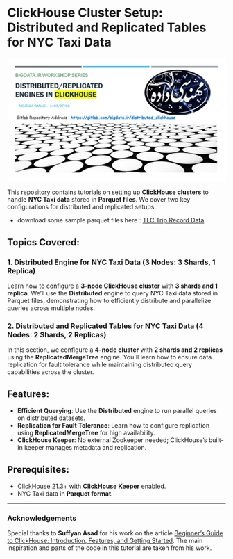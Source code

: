 # ClickHouse Cluster Setup: Distributed and Replicated Tables for NYC Taxi Data

![Workshop Poster](poster.png)

This repository contains tutorials on setting up **ClickHouse clusters** to handle **NYC Taxi data** stored in **Parquet files**. We cover two key configurations for distributed and replicated setups.

- download some sample parquet files here : [TLC Trip Record Data](https://www.nyc.gov/site/tlc/about/tlc-trip-record-data.page)

## Topics Covered:

### 1. Distributed Engine for NYC Taxi Data (3 Nodes: 3 Shards, 1 Replica)

Learn how to configure a **3-node ClickHouse cluster** with **3 shards and 1 replica**. We’ll use the **Distributed** engine to query NYC Taxi data stored in Parquet files, demonstrating how to efficiently distribute and parallelize queries across multiple nodes.

### 2. Distributed and Replicated Tables for NYC Taxi Data (4 Nodes: 2 Shards, 2 Replicas)

In this section, we configure a **4-node cluster** with **2 shards and 2 replicas** using the **ReplicatedMergeTree** engine. You'll learn how to ensure data replication for fault tolerance while maintaining distributed query capabilities across the cluster.

## Features:

- **Efficient Querying**: Use the **Distributed** engine to run parallel queries on distributed datasets.
- **Replication for Fault Tolerance**: Learn how to configure replication using **ReplicatedMergeTree** for high availability.
- **ClickHouse Keeper**: No external Zookeeper needed; ClickHouse’s built-in keeper manages metadata and replication.

## Prerequisites:

- ClickHouse 21.3+ with **ClickHouse Keeper** enabled.
- NYC Taxi data in **Parquet format**.

---

### Acknowledgements

Special thanks to **Suffyan Asad** for his work on the article [Beginner’s Guide to ClickHouse: Introduction, Features, and Getting Started](https://medium.com/@suffyan.asad1/beginners-guide-to-clickhouse-introduction-features-and-getting-started-55315107399a). The main inspiration and parts of the code in this tutorial are taken from his work.
